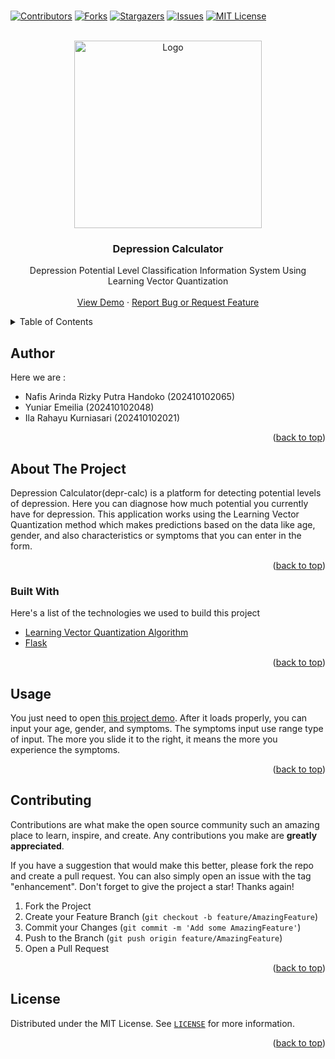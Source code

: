 <br />
<p align="center">

[![Contributors][contributors-shield]][contributors-url]
[![Forks][forks-shield]][forks-url]
[![Stargazers][stars-shield]][stars-url]
[![Issues][issues-shield]][issues-url]
[![MIT License][license-shield]][license-url]
</p>

<!-- PROJECT LOGO -->
<br />
<div align="center">
  <a href="http://kemahasiswaan.unej.ac.id/wp-content/uploads/2020/07/cropped-Logo-Baku-UNEJ-2020-Square.png" alt="Logo" width="300">
  </a>

  <a href="https://www.freecodecamp.org">
    <img src="http://protan.faperta.unej.ac.id/wp-content/uploads/sites/14/2020/05/logo-unej-300x296.png" alt="Logo" width="300">
  </a>

  <h3 align="center">Depression Calculator</h3>

  <p align="center">
    Depression Potential Level Classification Information System Using Learning Vector Quantization
    <br />
    <br />
    <a href="https://depr-calc.nafishandoko.repl.co/">View Demo</a>
    ·
    <a href="https://github.com/NafisHandoko/depr-calc/issues">Report Bug or Request Feature</a>
  </p>
</div>



<!-- TABLE OF CONTENTS -->
<details>
  <summary>Table of Contents</summary>
  <ol>
    <li><a href="#author">Author</a></li>
    <li>
      <a href="#about-the-project">About The Project</a>
      <ul>
        <li><a href="#built-with">Built With</a></li>
      </ul>
    </li>
    <li><a href="#usage">Usage</a></li>
    <li><a href="#contributing">Contributing</a></li>
    <li><a href="#license">License</a></li>
    <!--<li><a href="#acknowledgments">Acknowledgments</a></li>-->
  </ol>
</details>

<!-- Author -->
## Author
Here we are :

* Nafis Arinda Rizky Putra Handoko (202410102065)
* Yuniar Emeilia (202410102048)
* Ila Rahayu Kurniasari (202410102021)

<p align="right">(<a href="#top">back to top</a>)</p>


<!-- ABOUT THE PROJECT -->
## About The Project

Depression Calculator(depr-calc) is a platform for detecting potential levels of depression. Here you can diagnose how much potential you currently have for depression. This application works using the Learning Vector Quantization method which makes predictions based on the data like age, gender, and also characteristics or symptoms that you can enter in the form.

<!-- [![Product Name Screen Shot][product-screenshot]](https://github.com/NafisHandoko/depr-calc) -->

<p align="right">(<a href="#top">back to top</a>)</p>



### Built With

Here's a list of the technologies we used to build this project

* [Learning Vector Quantization Algorithm](https://en.wikipedia.org/wiki/Learning_vector_quantization)
* [Flask](https://flask.palletsprojects.com)

<p align="right">(<a href="#top">back to top</a>)</p>




<!-- USAGE EXAMPLES -->
## Usage

You just need to open <a href="https://depr-calc.nafishandoko.repl.co/">this project demo</a>. After it loads properly, you can input your age, gender, and symptoms. The symptoms input use range type of input. The more you slide it to the right, it means the more you experience the symptoms.

<p align="right">(<a href="#top">back to top</a>)</p>



<!-- CONTRIBUTING -->
## Contributing

Contributions are what make the open source community such an amazing place to learn, inspire, and create. Any contributions you make are **greatly appreciated**.

If you have a suggestion that would make this better, please fork the repo and create a pull request. You can also simply open an issue with the tag "enhancement".
Don't forget to give the project a star! Thanks again!

1. Fork the Project
2. Create your Feature Branch (`git checkout -b feature/AmazingFeature`)
3. Commit your Changes (`git commit -m 'Add some AmazingFeature'`)
4. Push to the Branch (`git push origin feature/AmazingFeature`)
5. Open a Pull Request

<p align="right">(<a href="#top">back to top</a>)</p>



<!-- LICENSE -->
## License

Distributed under the MIT License. See <a href="https://github.com/NafisHandoko/depr-calc/blob/master/LICENSE">`LICENSE`</a> for more information.

<p align="right">(<a href="#top">back to top</a>)</p>




<!-- ACKNOWLEDGMENTS -->
<!--
## Acknowledgments

Use this space to list resources you find helpful and would like to give credit to. I've included a few of my favorites to kick things off!

* [Choose an Open Source License](https://choosealicense.com)
* [GitHub Emoji Cheat Sheet](https://www.webpagefx.com/tools/emoji-cheat-sheet)
* [Malven's Flexbox Cheatsheet](https://flexbox.malven.co/)
* [Malven's Grid Cheatsheet](https://grid.malven.co/)
* [Img Shields](https://shields.io)
* [GitHub Pages](https://pages.github.com)
* [Font Awesome](https://fontawesome.com)
* [React Icons](https://react-icons.github.io/react-icons/search)

<p align="right">(<a href="#top">back to top</a>)</p>
-->


<!-- MARKDOWN LINKS & IMAGES -->
<!-- https://www.markdownguide.org/basic-syntax/#reference-style-links -->
[contributors-shield]: https://img.shields.io/github/contributors/NafisHandoko/depr-calc.svg?style=for-the-badge
[contributors-url]: https://github.com/NafisHandoko/depr-calc/graphs/contributors
[forks-shield]: https://img.shields.io/github/forks/NafisHandoko/depr-calc.svg?style=for-the-badge
[forks-url]: https://github.com/NafisHandoko/depr-calc/network/members
[stars-shield]: https://img.shields.io/github/stars/NafisHandoko/depr-calc.svg?style=for-the-badge
[stars-url]: https://github.com/NafisHandoko/depr-calc/stargazers
[issues-shield]: https://img.shields.io/github/issues/NafisHandoko/depr-calc.svg?style=for-the-badge
[issues-url]: https://github.com/NafisHandoko/depr-calc/issues
[license-shield]: https://img.shields.io/github/license/NafisHandoko/depr-calc.svg?style=for-the-badge
[license-url]: https://github.com/NafisHandoko/depr-calc/blob/master/LICENSE
[product-screenshot]: screenshot.png
